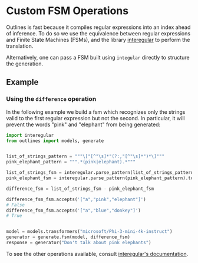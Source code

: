 # Custom FSM Operations

Outlines is fast because it compiles regular expressions into an index ahead of inference. To do so we use the equivalence between regular expressions and Finite State Machines (FSMs), and the library [interegular](https://github.com/MegaIng/interegular) to perform the translation.

Alternatively, one can pass a FSM built using `integular` directly to structure the generation.

## Example

### Using the `difference` operation

In the following example we build a fsm which recognizes only the strings valid to the first regular expression but not the second. In particular, it will prevent the words "pink" and "elephant" from being generated:

```python
import interegular
from outlines import models, generate


list_of_strings_pattern = """\["[^"\s]*"(?:,"[^"\s]*")*\]"""
pink_elephant_pattern = """.*(pink|elephant).*"""

list_of_strings_fsm = interegular.parse_pattern(list_of_strings_pattern).to_fsm()
pink_elephant_fsm = interegular.parse_pattern(pink_elephant_pattern).to_fsm()

difference_fsm = list_of_strings_fsm - pink_elephant_fsm

difference_fsm_fsm.accepts('["a","pink","elephant"]')
# False
difference_fsm_fsm.accepts('["a","blue","donkey"]')
# True


model = models.transformers("microsoft/Phi-3-mini-4k-instruct")
generator = generate.fsm(model, difference_fsm)
response = generator("Don't talk about pink elephants")
```

To see the other operations available, consult [interegular's documentation](https://github.com/MegaIng/interegular/blob/master/interegular/fsm.py).
